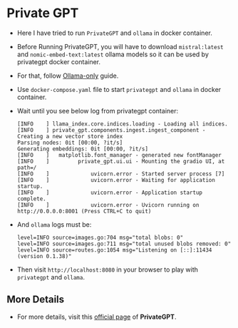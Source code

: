 # Private GPT
- Here I have tried to run `PrivateGPT` and `ollama` in docker container.
- Before Running PrivateGPT, you will have to download `mistral:latest` and `nomic-embed-text:latest` ollama models so it can be used by privategpt docker container.
- For that, follow [Ollama-only]() guide.
- Use `docker-compose.yaml` file to start `privategpt` and `ollama` in docker container.
- Wait until you see below log from privategpt container:
    ```
    [INFO    ] llama_index.core.indices.loading - Loading all indices.
    [INFO    ] private_gpt.components.ingest.ingest_component - Creating a new vector store index
    Parsing nodes: 0it [00:00, ?it/s]
    Generating embeddings: 0it [00:00, ?it/s]
    [INFO    ]   matplotlib.font_manager - generated new fontManager
    [INFO    ]         private_gpt.ui.ui - Mounting the gradio UI, at path=/
    [INFO    ]             uvicorn.error - Started server process [7]
    [INFO    ]             uvicorn.error - Waiting for application startup.
    [INFO    ]             uvicorn.error - Application startup complete.
    [INFO    ]             uvicorn.error - Uvicorn running on http://0.0.0.0:8001 (Press CTRL+C to quit)
    ```

- And `ollama` logs must be:
    ```
    level=INFO source=images.go:704 msg="total blobs: 0"
    level=INFO source=images.go:711 msg="total unused blobs removed: 0"
    level=INFO source=routes.go:1054 msg="Listening on [::]:11434 (version 0.1.38)"
    ```

- Then visit `http://localhost:8080` in your browser to play with `privategpt` and `ollama`.

## More Details
- For more details, visit this [official page](https://docs.privategpt.dev/) of <b>PrivateGPT</b>.